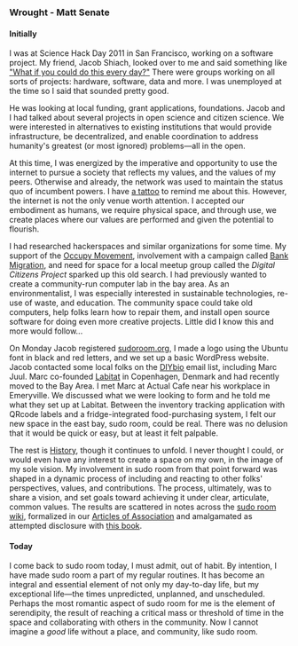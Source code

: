 ### Wrought - Matt Senate

#### Initially

I was at Science Hack Day 2011 in San Francisco, working on a software project. My friend, Jacob Shiach, looked over to me and said something like ["What if you could do this every day?"](http://www.brightworkcoresearch.com/brightwork-coresearch-is-launching-in-houston/) There were groups working on all sorts of projects: hardware, software, data and more. I was unemployed at the time so I said that sounded pretty good.

He was looking at local funding, grant applications, foundations. Jacob and I had talked about several projects in open science and citizen science. We were interested in alternatives to existing institutions that would provide infrastructure, be decentralized, and enable coordination to address humanity's greatest (or most ignored) problems&mdash;all in the open.

At this time, I was energized by the imperative and opportunity to use the internet to pursue a society that reflects my values, and the values of my peers. Otherwise and already, the network was used to maintain the status quo of incumbent powers. I have [a tattoo](http://boingboing.net/2013/02/20/tattoo-of-the-arpanet-as-it-st.html) to remind me about this. However, the internet is not the only venue worth attention. I accepted our embodiment as humans, we require physical space, and through use, we create places where our values are performed and given the potential to flourish.

I had researched hackerspaces and similar organizations for some time. My support of the [Occupy Movement](http://occupy.net/), involvement with a campaign called [Bank Migration](http://bankmigration.org/),  and need for space for a local meetup group called the *Digital Citizens Project* sparked up this old search. I had previously wanted to create a community-run computer lab in the bay area. As an environmentalist, I was especially interested in sustainable technologies, re-use of waste, and education. The community space could take old computers, help folks learn how to repair them, and install open source software for doing even more creative projects. Little did I know this and more would follow...

On Monday Jacob registered [sudoroom.org](http://sudoroom.org/), I made a logo using the Ubuntu font in black and red letters, and we set up a basic WordPress website. Jacob contacted some local folks on the [DIYbio](http://diybio.org/) email list, including Marc Juul. Marc co-founded [Labitat](http://labitat.dk/) in Copenhagen, Denmark and had recently moved to the Bay Area. I met Marc at Actual Cafe near his workplace in Emeryville. We discussed what we were looking to form and he told me what they set up at Labitat. Between the inventory tracking application with QRcode labels and a fridge-integrated food-purchasing system, I felt our new space in the east bay, sudo room, could be real. There was no delusion that it would be quick or easy, but at least it felt palpable.

The rest is [History](#history), though it continues to unfold. I never thought I could, or would even have any interest to create a space on my own, in the image of my sole vision. My involvement in sudo room from that point forward was shaped in a dynamic process of including and reacting to other folks' perspectives, values, and contributions. The process, ultimately, was to share a vision, and set goals toward achieving it under clear, articulate, common values. The results are scattered in notes across the [sudo room wiki](http://sudoroom.org/wiki/), formalized in our [Articles of Association](http://sudoroom.org/wiki/Articles_of_Association) and amalgamated as attempted disclosure with [this book](/).

#### Today

I come back to sudo room today, I must admit, out of habit. By intention, I have made sudo room a part of my regular routines. It has become an integral and essential element of not only my day-to-day life, but my exceptional life&mdash;the times unpredicted, unplanned, and unscheduled. Perhaps the most romantic aspect of sudo room for me is the element of serendipity, the result of reaching a critical mass or threshold of time in the space and collaborating with others in the community. Now I cannot imagine a *good* life without a place, and community, like sudo room. 
